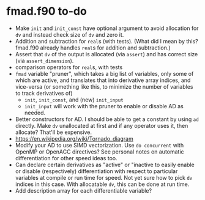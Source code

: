 # fmad.f90 to-do

- Make `init` and `init_const` have optional argument to avoid allocation for `dv` and instead check size of `dv` and zero it.
- Addition and subtraction for `real`s (with tests). (What did I mean by this? fmad.f90 already handles `real`s for addition and subtraction.)
- Assert that `dv` of the output is allocated (via `assert`) and has correct size (via `assert_dimension`).
- comparison operators for `real`s, with tests
- `fmad` variable "pruner", which takes a big list of variables, only some of which are active, and translates that into derivative array indices, and vice-versa (or something like this, to minimize the number of variables to track derivatives of)
    - `init`, `init_const`, and (new) `init_input`
    - `init_input` will work with the pruner to enable or disable AD as needed.
- Better constructors for AD. I should be able to get a constant by using `ad` directly. Make `dv` unallocated at first and if any operator uses it, then allocate? That'll be expensive.
- <https://en.wikipedia.org/wiki/Tornado_diagram>
- Modify your AD to use SIMD vectorization. Use `do concurrent` with OpenMP or OpenACC directives? See personal notes on automatic differentiation for other speed ideas too.
- Can declare certain derivatives as "active" or "inactive to easily enable or disable (respectively) differentiation with respect to particular variables at compile or run time for speed. Not yet sure how to pick `dv` indices in this case. With allocatable `dv`, this can be done at run time.
- Add description array for each differentiable variable?
